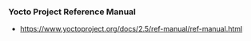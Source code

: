 ### Yocto Project Reference Manual 
- https://www.yoctoproject.org/docs/2.5/ref-manual/ref-manual.html

